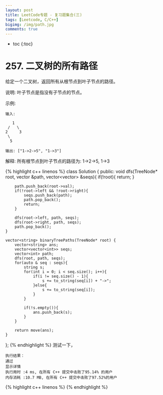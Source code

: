 ```yaml
---
layout: post
title: LeetCode专题 - 复习题集合(三)
tags: [Leetcode, C/C++]
bigimg: /img/path.jpg
comments: true
---
```


* toc
{:toc}

# 257. 二叉树的所有路径

给定一个二叉树，返回所有从根节点到叶子节点的路径。

说明: 叶子节点是指没有子节点的节点。

示例:

```
输入:

   1
 /   \
2     3
 \
  5

输出: ["1->2->5", "1->3"]
```
解释: 所有根节点到叶子节点的路径为: 1->2->5, 1->3

{% highlight c++ linenos %}
class Solution {
public:
    void dfs(TreeNode* root, vector<int> &path, vector<vector<int>> &seqs){
        if(!root){
            return;
        }
        
        path.push_back(root->val);
        if(!root->left && !root->right){
            seqs.push_back(path);
            path.pop_back();
            return;
        }
        
        dfs(root->left, path, seqs);
        dfs(root->right, path, seqs);
        path.pop_back();
    }
    
    vector<string> binaryTreePaths(TreeNode* root) {
        vector<string> ans;
        vector<vector<int>> seqs;
        vector<int> path;
        dfs(root, path, seqs);
        for(auto & seq : seqs){
            string s;
            for(int i = 0; i < seq.size(); i++){
                if(i != seq.size() - 1){
                    s += to_string(seq[i]) + "->";
                }else{
                    s += to_string(seq[i]);
                }
            }
            
            if(!s.empty()){
                ans.push_back(s);
            }
        }
        
        return move(ans);
    }
};
{% endhighlight %}
测试一下，
```
执行结果：
通过
显示详情
执行用时 :4 ms, 在所有 C++ 提交中击败了95.14% 的用户
内存消耗 :10.7 MB, 在所有 C++ 提交中击败了97.52%的用户
```

{% highlight c++ linenos %}
{% endhighlight %}
